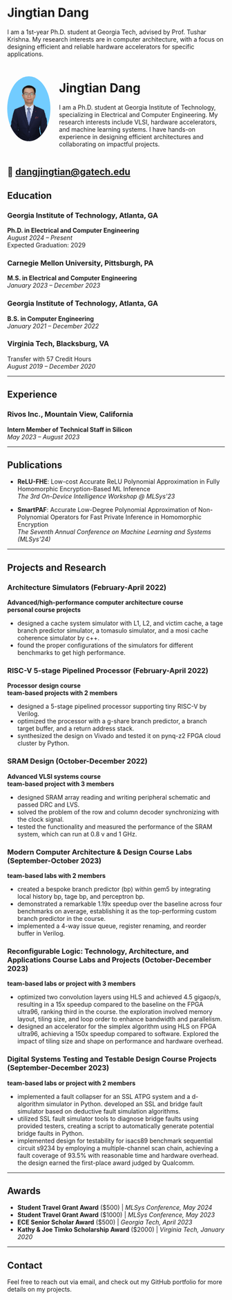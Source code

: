 # Jingtian Dang
I am a 1st-year Ph.D. student at Georgia Tech, advised by  Prof. Tushar Krishna. My research interests are in computer architecture, with a focus on designing efficient and reliable hardware accelerators for specific applications.
<div style="display: flex; align-items: center;">
  <!-- Profile Picture -->
  <img src="./figures/ehad2.jpg" alt="Profile Picture" style="width: 150px; height: 150px; border-radius: 50%; margin-right: 20px;">

  <!-- Text Content -->
  <div>
    <h1>Jingtian Dang</h1>
    <p>
      I am a Ph.D. student at Georgia Institute of Technology, specializing in Electrical and Computer Engineering.
      My research interests include VLSI, hardware accelerators, and machine learning systems. I have hands-on
      experience in designing efficient architectures and collaborating on impactful projects.
    </p>
  </div>
</div>

📧 [dangjingtian@gatech.edu](mailto:dangjingtian@gatech.edu)  
---

## Education

### Georgia Institute of Technology, Atlanta, GA
**Ph.D. in Electrical and Computer Engineering**  
_August 2024 – Present_  
Expected Graduation: 2029  

### Carnegie Mellon University, Pittsburgh, PA
**M.S. in Electrical and Computer Engineering**  
_January 2023 – December 2023_  

### Georgia Institute of Technology, Atlanta, GA
**B.S. in Computer Engineering**  
_January 2021 – December 2022_  
 
### Virginia Tech, Blacksburg, VA
Transfer with 57 Credit Hours  
_August 2019 – December 2020_  

---

## Experience

### Rivos Inc., Mountain View, California  
**Intern Member of Technical Staff in Silicon**  
_May 2023 – August 2023_

---

## Publications

- **ReLU-FHE**: Low-cost Accurate ReLU Polynomial Approximation in Fully Homomorphic Encryption-Based ML Inference  
  _The 3rd On-Device Intelligence Workshop @ MLSys'23_  

- **SmartPAF**: Accurate Low-Degree Polynomial Approximation of Non-Polynomial Operators for Fast Private Inference in Homomorphic Encryption  
  _The Seventh Annual Conference on Machine Learning and Systems (MLSys'24)_

---

## Projects and Research

### Architecture Simulators (February-April 2022)  
**Advanced/high-performance computer architecture course**  
**personal course projects**  
- designed a cache system simulator with L1, L2, and victim cache, a tage branch predictor simulator, a tomasulo simulator, and a mosi cache coherence simulator by c++.  
- found the proper configurations of the simulators for different benchmarks to get high performance.  

### RISC-V 5-stage Pipelined Processor (February-April 2022)  
**Processor design course**  
**team-based projects with 2 members**  
- designed a 5-stage pipelined processor supporting tiny RISC-V by Verilog.  
- optimized the processor with a g-share branch predictor, a branch target buffer, and a return address stack.  
- synthesized the design on Vivado and tested it on pynq-z2 FPGA cloud cluster by Python.  

### SRAM Design (October-December 2022)  
**Advanced VLSI systems course**  
**team-based project with 3 members**  
- designed SRAM array reading and writing peripheral schematic and passed DRC and LVS.  
- solved the problem of the row and column decoder synchronizing with the clock signal.  
- tested the functionality and measured the performance of the SRAM system, which can run at 0.8 v and 1 GHz.  

### Modern Computer Architecture & Design Course Labs (September-October 2023)  
**team-based labs with 2 members**  
- created a bespoke branch predictor (bp) within gem5 by integrating local history bp, tage bp, and perceptron bp.  
- demonstrated a remarkable 1.19x speedup over the baseline across four benchmarks on average, establishing it as the top-performing custom branch predictor in the course.  
- implemented a 4-way issue queue, register renaming, and reorder buffer in Verilog.  

### Reconfigurable Logic: Technology, Architecture, and Applications Course Labs and Projects (October-December 2023)  
**team-based labs or project with 3 members**  
- optimized two convolution layers using HLS and achieved 4.5 gigaop/s, resulting in a 15x speedup compared to the baseline on the FPGA ultra96, ranking third in the course. the exploration involved memory layout, tiling size, and loop order to enhance bandwidth and parallelism.  
- designed an accelerator for the simplex algorithm using HLS on FPGA ultra96, achieving a 150x speedup compared to software. Explored the impact of tiling size and shape on performance and hardware overhead.  

### Digital Systems Testing and Testable Design Course Projects (September-December 2023)  
**team-based labs or project with 2 members**  
- implemented a fault collapser for an SSL ATPG system and a d-algorithm simulator in Python. developed an SSL and bridge fault simulator based on deductive fault simulation algorithms.  
- utilized SSL fault simulator tools to diagnose bridge faults using provided testers, creating a script to automatically generate potential bridge faults in Python.  
- implemented design for testability for isacs89 benchmark sequential circuit s9234 by employing a multiple-channel scan chain, achieving a fault coverage of 93.5% with reasonable time and hardware overhead. the design earned the first-place award judged by Qualcomm.  

---

## Awards

- **Student Travel Grant Award** ($500) | _MLSys Conference, May 2024_  
- **Student Travel Grant Award** ($1000) | _MLSys Conference, May 2023_  
- **ECE Senior Scholar Award** ($500) | _Georgia Tech, April 2023_  
- **Kathy & Joe Timko Scholarship Award** ($2000) | _Virginia Tech, January 2020_

---

## Contact

Feel free to reach out via email, and check out my GitHub portfolio for more details on my projects.

